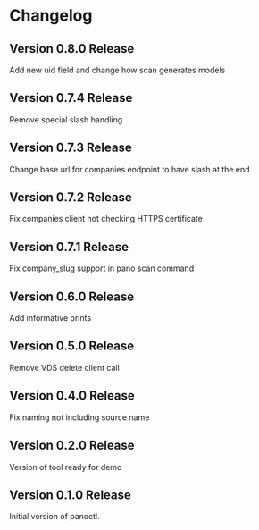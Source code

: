 # Changelog

## Version 0.8.0 Release

Add new uid field and change how scan generates models

## Version 0.7.4 Release

Remove special slash handling

## Version 0.7.3 Release

Change base url for companies endpoint to have slash at the end

## Version 0.7.2 Release

Fix companies client not checking HTTPS certificate

## Version 0.7.1 Release

Fix company_slug support in pano scan command

## Version 0.6.0 Release

Add informative prints

## Version 0.5.0 Release

Remove VDS delete client call

## Version 0.4.0 Release

Fix naming not including source name

## Version 0.2.0 Release

Version of tool ready for demo

## Version 0.1.0 Release

Initial version of panoctl.
